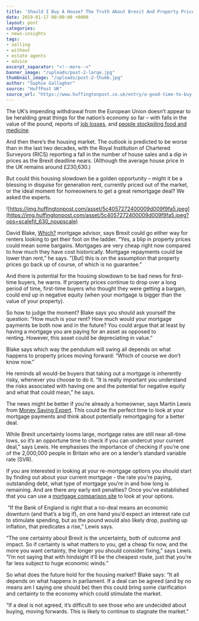 ```yaml
---
title: 'Should I Buy A House? The Truth About Brexit And Property Prices'
date: 2019-01-17 00:00:00 +0000
layout: post
categories:
- news-insights
tags:
- selling
- without
- estate agents
- advice
excerpt_separator: "<!--more-->"
banner_image: "/uploads/post-2-large.jpg"
thumbnail_image: "/uploads/post-2-thumb.jpg"
author: "Sophie Gallagher"
source: "HuffPost UK"
source_url: "https://www.huffingtonpost.co.uk/entry/a-good-time-to-buy-this-is-what-a-housing-slowdown-really-means-for-renters-and-homeowners_uk_5c405145e4b0a8dbe16dd84c"
---
```


The UK’s impending withdrawal from the European Union doesn’t appear to be heralding great things <!--more-->for the nation’s economy so far – with falls in the value of the pound, reports of [job losses](https://www.huffingtonpost.co.uk/entry/jaguar-land-rover_uk_5c376dc3e4b045f67689c0fe), and [people stockpiling food and medicine](https://www.huffingtonpost.co.uk/entry/matt-hancock-stockpiling-brexit_uk_5b57510ae4b0fd5c73c9525f).

And then there’s the housing market. The outlook is predicted to be worse than in the last two decades, with the Royal Institution of Chartered Surveyors (RICS) reporting a fall in the number of house sales and a dip in prices as the Brexit deadline nears. (Although the average house price in the UK remains around £230,630.)

But could this housing slowdown be a golden opportunity – might it be a blessing in disguise for generation rent, currently priced out of the market, or the ideal moment for homeowners to get a great remortgage deal? We asked the experts.

![https://img.huffingtonpost.com/asset/5c4057272400009d009f9fa5.jpeg](https://img.huffingtonpost.com/asset/5c4057272400009d009f9fa5.jpeg?ops=scalefit_630_noupscale)

David Blake, [Which?](https://www.which.co.uk/) mortgage advisor, says Brexit could go either way for renters looking to get their foot on the ladder. “Yes, a blip in property prices could mean some bargains. Mortgages are very cheap right now compared to how much they have cost historically. Mortgage repayments could be lower than rent,” he says. ”\[But\] this is on the assumption that property prices go back up of course, of which is no guarantee.”

And there is potential for the housing slowdown to be bad news for first-time buyers, he warns. If property prices continue to drop over a long period of time, first-time buyers who thought they were getting a bargain, could end up in negative equity (when your mortgage is bigger than the value of your property). 

So how to judge the moment? Blake says you should ask yourself the question: “How much is your rent? How much would your mortgage payments be both now and in the future? You could argue that at least by having a mortgage you are paying for an asset as opposed to renting. However, this asset could be depreciating in value.”

Blake says which way the pendulum will swing all depends on what happens to property prices moving forward: “Which of course we don’t know now.”

He reminds all would-be buyers that taking out a mortgage is inherently risky, whenever you choose to do it. “It is really important you understand the risks associated with having one and the potential for negative equity and what that could mean,” he says.

The news might be better if you’re already a homeowner, says Martin Lewis from [Money Saving Expert](https://www.moneysavingexpert.com/). This could be the perfect time to look at your mortgage payments and think about potentially remortgaging for a better deal.

While Brexit uncertainty looms large, mortgage rates are still near all-time lows, so it’s an opportune time to check if you can undercut your current deal,” says Lewis. He emphasises the importance of checking if you’re one of the 2,000,000 people in Britain who are on a lender’s standard variable rate (SVR).

If you are interested in looking at your re-mortgage options you should start by finding out about your current mortgage - the rate you’re paying, outstanding debt, what type of mortgage you’re in and how long is remaining. And are there any early exit penalties? Once you’ve established that you can use a [mortgage comparison site](https://www.moneysavingexpert.com/mortgages/best-buys/) to look at your options. 

 “If the Bank of England is right that a no-deal means an economic downturn (and that’s a big if), on one hand you’d expect an interest rate cut to stimulate spending, but as the pound would also likely drop, pushing up inflation, that predicates a rise,” Lewis says.

“The one certainty about Brexit is the uncertainty, both of outcome and impact. So if certainty is what matters to you, get a cheap fix now, and the more you want certainty, the longer you should consider fixing,” says Lewis. “I’m not saying that with hindsight it’ll be the cheapest route, just that you’re far less subject to huge economic winds.”

So what does the future hold for the housing market? Blake says: “It all depends on what happens in parliament. If a deal can be agreed (and by no means am I saying one should be) then this could bring some clarification and certainty to the economy which could stimulate the market.

“If a deal is not agreed, it’s difficult to see those who are undecided about buying, moving forwards. This is likely to continue to stagnate the market.”
